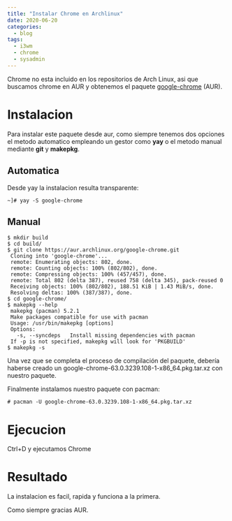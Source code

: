 ```yaml
---
title: "Instalar Chrome en Archlinux"
date: 2020-06-20
categories:
  - blog
tags:
  - i3wm
  - chrome
  - sysadmin
---
```


Chrome no esta incluido en los repositorios de Arch Linux, asi que buscamos chrome en AUR y obtenemos el paquete [google-chrome](https://aur.archlinux.org/packages/google-chrome/) (AUR).

# Instalacion
Para instalar este paquete desde aur, como siempre tenemos dos opciones el metodo automatico empleando un gestor como **yay** o el metodo manual mediante **git** y **makepkg**.

## Automatica 
Desde yay la instalacion resulta transparente: 

```shell
~]# yay -S google-chrome
```

## Manual
```
$ mkdir build
$ cd build/
$ git clone https://aur.archlinux.org/google-chrome.git
 Cloning into 'google-chrome'...
 remote: Enumerating objects: 802, done.
 remote: Counting objects: 100% (802/802), done.
 remote: Compressing objects: 100% (457/457), done.
 remote: Total 802 (delta 387), reused 758 (delta 345), pack-reused 0
 Receiving objects: 100% (802/802), 188.51 KiB | 1.43 MiB/s, done.
 Resolving deltas: 100% (387/387), done.
$ cd google-chrome/
$ makepkg --help
 makepkg (pacman) 5.2.1
 Make packages compatible for use with pacman
 Usage: /usr/bin/makepkg [options]
 Options:
   -s, --syncdeps   Install missing dependencies with pacman
 If -p is not specified, makepkg will look for 'PKGBUILD'
$ makepkg -s  
```
Una vez que se completa el proceso de compilación del paquete, debería haberse creado un google-chrome-63.0.3239.108-1-x86_64.pkg.tar.xz con nuestro paquete.

Finalmente instalamos nuestro paquete con pacman:
```
# pacman -U google-chrome-63.0.3239.108-1-x86_64.pkg.tar.xz
```

# Ejecucion
Ctrl+D y ejecutamos Chrome

# Resultado

La instalacion es facil, rapida y funciona a la primera. 

Como siempre gracias AUR.

